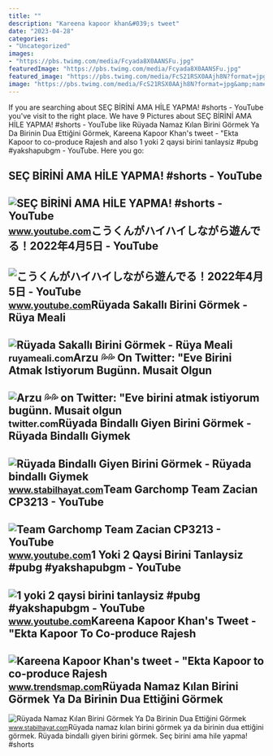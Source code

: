 ```yaml
---
title: ""
description: "Kareena kapoor khan&#039;s tweet"
date: "2023-04-28"
categories:
- "Uncategorized"
images:
- "https://pbs.twimg.com/media/Fcyada8X0AANSFu.jpg"
featuredImage: "https://pbs.twimg.com/media/Fcyada8X0AANSFu.jpg"
featured_image: "https://pbs.twimg.com/media/FcS21RSX0AAjh8N?format=jpg&amp;name=large"
image: "https://pbs.twimg.com/media/FcS21RSX0AAjh8N?format=jpg&amp;name=large"
---
```


If you are searching about SEÇ BİRİNİ AMA HİLE YAPMA! #shorts - YouTube you've visit to the right place. We have 9 Pictures about SEÇ BİRİNİ AMA HİLE YAPMA! #shorts - YouTube like Rüyada Namaz Kılan Birini Görmek Ya Da Birinin Dua Ettiğini Görmek, Kareena Kapoor Khan's tweet - "Ekta Kapoor to co-produce Rajesh and also 1 yoki 2 qaysi birini tanlaysiz #pubg #yakshapubgm - YouTube. Here you go:

SEÇ BİRİNİ AMA HİLE YAPMA! #shorts - YouTube
--------------------------------------------

 ![SEÇ BİRİNİ AMA HİLE YAPMA! #shorts - YouTube](https://i.ytimg.com/vi/XFby1Tc-fcs/maxresdefault.jpg) <small>www.youtube.com</small>こうくんがハイハイしながら遊んでる！2022年4月5日 - YouTube
-------------------------------------

 ![こうくんがハイハイしながら遊んでる！2022年4月5日 - YouTube](https://i.ytimg.com/vi/H2fAEMesIjo/maxresdefault.jpg?sqp=-oaymwEmCIAKENAF8quKqQMa8AEB-AH-CYAC0AWKAgwIABABGGUgXyhTMA8=&rs=AOn4CLCJYSghky0o-ilndxvg6fCYAda1ug) <small>www.youtube.com</small>Rüyada Sakallı Birini Görmek - Rüya Meali
-----------------------------------------

 ![Rüyada Sakallı Birini Görmek - Rüya Meali](http://ruyameali.com/wp-content/uploads/2018/08/Sakallı-Birini-Görmek-810x405.jpg) <small>ruyameali.com</small>Arzu 💦💦 On Twitter: "Eve Birini Atmak Istiyorum Bugünn. Musait Olgun
--------------------------------------------------------------------

 ![Arzu 💦💦 on Twitter: "Eve birini atmak istiyorum bugünn. Musait olgun](https://pbs.twimg.com/media/FcS21RSX0AAjh8N?format=jpg&name=large) <small>twitter.com</small>Rüyada Bindallı Giyen Birini Görmek - Rüyada Bindallı Giymek
------------------------------------------------------------

 ![Rüyada Bindallı Giyen Birini Görmek - Rüyada bindallı Giymek](https://www.stabilhayat.com/wp-content/uploads/2020/04/rüyada-bindallı-giyen-birini-görmek-giymek-800x445.png) <small>www.stabilhayat.com</small>Team Garchomp Team Zacian CP3213 - YouTube
------------------------------------------

 ![Team Garchomp Team Zacian CP3213 - YouTube](https://i.ytimg.com/vi/HYLCwcE-Dgc/maxres2.jpg?sqp=-oaymwEoCIAKENAF8quKqQMcGADwAQH4AYwCgALgA4oCDAgAEAEYRSBHKGUwDw==&rs=AOn4CLC_ulBvmvqa2cf2uT56Qfk3FCYaDA) <small>www.youtube.com</small>1 Yoki 2 Qaysi Birini Tanlaysiz #pubg #yakshapubgm - YouTube
------------------------------------------------------------

 ![1 yoki 2 qaysi birini tanlaysiz #pubg #yakshapubgm - YouTube](https://i.ytimg.com/vi/GTuQC8a3Yjc/hq2.jpg?sqp=-oaymwEoCOADEOgC8quKqQMcGADwAQH4AbYIgAKAD4oCDAgAEAEYViBiKGUwDw==&rs=AOn4CLDURXtKO02o-2NNsBh7fCS8LvM3MA) <small>www.youtube.com</small>Kareena Kapoor Khan's Tweet - "Ekta Kapoor To Co-produce Rajesh
---------------------------------------------------------------

 ![Kareena Kapoor Khan's tweet - "Ekta Kapoor to co-produce Rajesh](https://pbs.twimg.com/media/Fcyada8X0AANSFu.jpg) <small>www.trendsmap.com</small>Rüyada Namaz Kılan Birini Görmek Ya Da Birinin Dua Ettiğini Görmek
------------------------------------------------------------------

 ![Rüyada Namaz Kılan Birini Görmek Ya Da Birinin Dua Ettiğini Görmek](https://www.stabilhayat.com/wp-content/uploads/2020/07/rüyada-namaz-kılan-birini-görmek.png) <small>www.stabilhayat.com</small>Rüyada namaz kılan birini görmek ya da birinin dua ettiğini görmek. Rüyada bindallı giyen birini görmek. Seç bi̇ri̇ni̇ ama hi̇le yapma! #shorts
